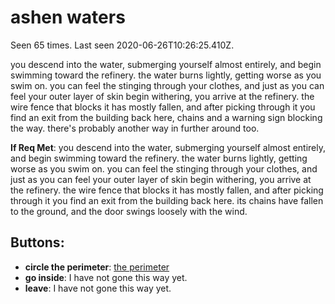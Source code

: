 # ashen waters

Seen 65 times. Last seen 2020-06-26T10:26:25.410Z.

you descend into the water, submerging yourself almost entirely, and begin swimming toward the refinery. the water burns lightly, getting worse as you swim on. you can feel the stinging through your clothes, and just as you can feel your outer layer of skin begin withering, you arrive at the refinery. the wire fence that blocks it has mostly fallen, and after picking through it you find an exit from the building back here, chains and a warning sign blocking the way. there's probably another way in further around too.

**If Req Met**: you descend into the water, submerging yourself almost entirely, and begin swimming toward the refinery. the water burns lightly, getting worse as you swim on. you can feel the stinging through your clothes, and just as you can feel your outer layer of skin begin withering, you arrive at the refinery. the wire fence that blocks it has mostly fallen, and after picking through it you find an exit from the building back here. its chains have fallen to the ground, and the door swings loosely with the wind.

## Buttons:

- **circle the perimeter**: [the perimeter](the-perimeter-m15wlz.md)
- **go inside**: I have not gone this way yet.
- **leave**: I have not gone this way yet.
